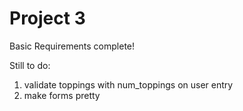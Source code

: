 # Project 3

Basic Requirements complete!

Still to do:

1. validate toppings with num_toppings on user entry
2. make forms pretty
